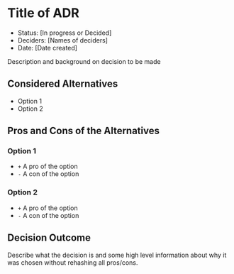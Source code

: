 # Title of ADR

- Status: [In progress or Decided]
- Deciders: [Names of deciders]
- Date: [Date created]

Description and background on decision to be made

## Considered Alternatives

- Option 1
- Option 2

## Pros and Cons of the Alternatives

### Option 1

- `+` A pro of the option
- `-` A con of the option

### Option 2

- `+` A pro of the option
- `-` A con of the option

## Decision Outcome

Describe what the decision is and some high level information about why it was chosen without rehashing all pros/cons.

